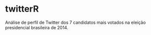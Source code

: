 # twitterR
Análise de perfil de Twitter dos 7 candidatos mais votados na eleição presidencial brasileira de 2014.
